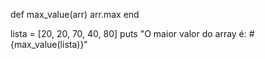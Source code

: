 def max_value(arr)
  arr.max
end

lista = [20, 20, 70, 40, 80]
puts "O maior valor do array é: #{max_value(lista)}"
